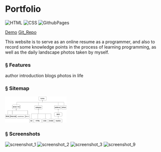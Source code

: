 # Portfolio 
![HTML](https://img.shields.io/badge/html-%2320232a.svg?style=for-the-badge&logo=html&logoColor=%2361DAFB)
![CSS](https://img.shields.io/badge/css-%2320232a.svg?style=for-the-badge&logo=css&logoColor=green)
![GithubPages](https://img.shields.io/badge/GithubPages-%2320232a.svg?style=for-the-badge&logo=GithubPages&logoColor=green)


[Demo](https://elle-n-lu.github.io/portfolio/)
[Git_Repo](https://github.com/elle-n-lu/portfolio)

This website is to serve as an online resume as a programmer, and also to record some knowledge points in the process of learning programming, as well as the daily landscape photos taken by myself.


### § Features
author introduction
blogs
photos in life

### § Sitemap
<img src="./docs/sitemap.png" alt="isolated" width="200"/>

### § Screenshots
![screenshot_1](https://cv-pdf-4d.s3.ap-southeast-2.amazonaws.com/Screenshot+1.png)
![screenshot_2](https://cv-pdf-4d.s3.ap-southeast-2.amazonaws.com/Screenshot+2.png)
![screenshot_3](https://cv-pdf-4d.s3.ap-southeast-2.amazonaws.com/Screenshot+3.png)
![screenshot_9](https://cv-pdf-4d.s3.ap-southeast-2.amazonaws.com/Screenshot+4.png)

